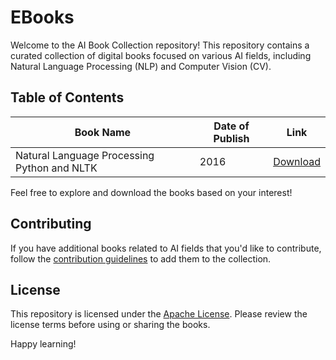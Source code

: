# EBooks

Welcome to the AI Book Collection repository! This repository contains a curated collection of digital books focused on various AI fields, including Natural Language Processing (NLP) and Computer Vision (CV).

## Table of Contents

| Book Name                                 | Date of Publish | Link                                        |
| ----------------------------------------- | --------------- | ------------------------------------------- |
| Natural Language Processing Python and NLTK | 2016 | [Download]([#](https://github.com/Basel-anaya/EBooks/files/14029203/Nitin.Hardeniya.Jacob.Perkins.Deepti.Chopra.Nisheeth.Joshi.Iti.Mathur.-.Natural.Language.Processing_.Python.and.NLTK-Packt.Publishing.2016.pdf))  |

Feel free to explore and download the books based on your interest!

## Contributing

If you have additional books related to AI fields that you'd like to contribute, follow the [contribution guidelines](CONTRIBUTING.md) to add them to the collection.

## License

This repository is licensed under the [Apache License](LICENSE). Please review the license terms before using or sharing the books.

Happy learning!
